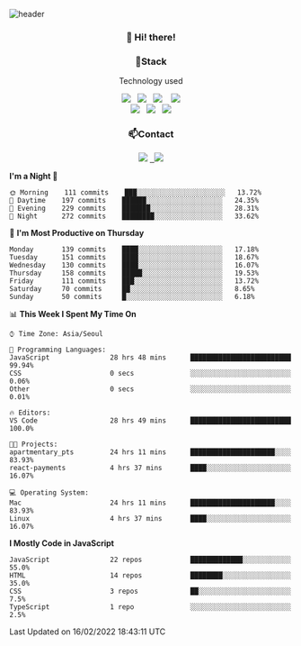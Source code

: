 ![header](https://capsule-render.vercel.app/api?type=waving&color=gradient&height=200&text=Che-ri&fontAlign=70&fontAlignY=40&animation=twinkling)

<h3 align="center">👋 Hi! there!</h3>

<h3 align="center">📌Stack</h3>
<p align="center">Technology used</p>
<div align="center"><img src="https://img.shields.io/badge/HTML5-e74c3c?style=flat-square&logo=HTML5&logoColor=white"></img> &nbsp <img src="https://img.shields.io/badge/CSS3-0A84FF?style=flat-square&logo=CSS3&logoColor=white"></img>  &nbsp <img src="https://img.shields.io/badge/SCSS-fd79a8?style=flat-square&logo=Sass&logoColor=white"/></a>&nbsp  &nbsp <img src="https://img.shields.io/badge/styled%2Dcomponents-DB7093?style=flat-square&logo=styled%2Dcomponents&logoColor=white"/></a>
<br><img src="https://img.shields.io/badge/JavaScript-FFCD11?style=flat-square&logo=JavaScript&logoColor=white"></img> &nbsp <img src="https://img.shields.io/badge/React-00BCF6?style=flat-square&logo=React&logoColor=white"></img> &nbsp <img src="https://img.shields.io/badge/Redux-764ABC?style=flat-square&logo=Redux&logoColor=white"/></a></div>

<h3 align="center">📫Contact</h3>
<div align="center"><a href="https://cheri.tistory.com/"><img src="https://img.shields.io/badge/Cheri-AD29B6?style=flat-square&logo=Tidal&logoColor=white"/></a> <a href="rnjs1135@gmail.com"> &nbsp <img src="https://img.shields.io/badge/Gmail-EA4335?style=flat-square&logo=Gmail&logoColor=white"/></a></div>

<!--START_SECTION:waka-->
**I'm a Night 🦉** 

```text
🌞 Morning    111 commits    ███░░░░░░░░░░░░░░░░░░░░░░   13.72% 
🌆 Daytime    197 commits    ██████░░░░░░░░░░░░░░░░░░░   24.35% 
🌃 Evening    229 commits    ███████░░░░░░░░░░░░░░░░░░   28.31% 
🌙 Night      272 commits    ████████░░░░░░░░░░░░░░░░░   33.62%

```
📅 **I'm Most Productive on Thursday** 

```text
Monday       139 commits    ████░░░░░░░░░░░░░░░░░░░░░   17.18% 
Tuesday      151 commits    ████░░░░░░░░░░░░░░░░░░░░░   18.67% 
Wednesday    130 commits    ████░░░░░░░░░░░░░░░░░░░░░   16.07% 
Thursday     158 commits    █████░░░░░░░░░░░░░░░░░░░░   19.53% 
Friday       111 commits    ███░░░░░░░░░░░░░░░░░░░░░░   13.72% 
Saturday     70 commits     ██░░░░░░░░░░░░░░░░░░░░░░░   8.65% 
Sunday       50 commits     █░░░░░░░░░░░░░░░░░░░░░░░░   6.18%

```


📊 **This Week I Spent My Time On** 

```text
⌚︎ Time Zone: Asia/Seoul

💬 Programming Languages: 
JavaScript               28 hrs 48 mins      █████████████████████████   99.94% 
CSS                      0 secs              ░░░░░░░░░░░░░░░░░░░░░░░░░   0.06% 
Other                    0 secs              ░░░░░░░░░░░░░░░░░░░░░░░░░   0.01%

🔥 Editors: 
VS Code                  28 hrs 49 mins      █████████████████████████   100.0%

🐱‍💻 Projects: 
apartmentary_pts         24 hrs 11 mins      █████████████████████░░░░   83.93% 
react-payments           4 hrs 37 mins       ████░░░░░░░░░░░░░░░░░░░░░   16.07%

💻 Operating System: 
Mac                      24 hrs 11 mins      █████████████████████░░░░   83.93% 
Linux                    4 hrs 37 mins       ████░░░░░░░░░░░░░░░░░░░░░   16.07%

```

**I Mostly Code in JavaScript** 

```text
JavaScript               22 repos            █████████████░░░░░░░░░░░░   55.0% 
HTML                     14 repos            ████████░░░░░░░░░░░░░░░░░   35.0% 
CSS                      3 repos             ██░░░░░░░░░░░░░░░░░░░░░░░   7.5% 
TypeScript               1 repo              ░░░░░░░░░░░░░░░░░░░░░░░░░   2.5%

```



 Last Updated on 16/02/2022 18:43:11 UTC
<!--END_SECTION:waka-->
